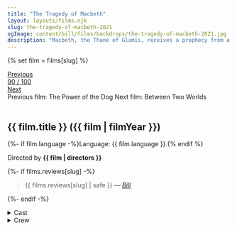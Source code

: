```yaml
---
title: "The Tragedy of Macbeth"
layout: layouts/films.njk
slug: the-tragedy-of-macbeth-2021
ogImage: content/bill/films/backdrops/the-tragedy-of-macbeth-2021.jpg
description: "Macbeth, the Thane of Glamis, receives a prophecy from a trio of witches that one day he will become King of Scotland. Consumed by ambition and spurred to action by his wife, Macbeth murders his king and takes the throne for himself."
---
```


{% set film = films[slug] %}

<nav class="films">
  <div class="prev">
    <a href="../the-power-of-the-dog-2021"><i class="fa-solid fa-chevron-left fa-xs"></i> Previous</a>
  </div>
  <div>
    <a class="simple" href="../">90 / 100</a>
  </div>
  <div class="next">
    <a href="../between-two-worlds-2022">Next <i class="fa-solid fa-chevron-right fa-xs"></i></a>
  </div>
  <div class="hint">
    <span class="prev-hint">
      <span class="sr-only">Previous film:</span>
      The Power of the Dog
    </span>
    <span class="next-hint">
      <span class="sr-only">Next film:</span>
      Between Two Worlds
    </span>
  </div>
</nav>

<article class="film slug-the-tragedy-of-macbeth-2021">
  <div class="backdrop-and-poster">
    <img class="poster" src="../films/posters/{{ slug }}.jpg" alt="">
    <img class="backdrop" src="../films/backdrops/{{ slug }}.jpg" alt="">
  </div>

  <h1>{{ film.title }} ({{ film | filmYear }})</h1>

  <p>
    {%- if film.language -%}Language: {{ film.language }}.{% endif %}
    
  </p>

  <p class="director">
    Directed by <strong>{{ film | directors }}</strong>
  </p>

  {%- if films.reviews[slug] -%}
    <blockquote> 
      {{ films.reviews[slug] | safe }} <em>—&nbsp;<a href="/bill">Bill</a></em>
    </blockquote> 
  {%- endif -%}

  <section class="film-detail">
    <div>
      <details>
        <summary>
          <i class="fa-solid fa-masks-theater"></i>
          Cast
        </summary>
        <ul>
          {%- for cast in film.credits.cast -%}
            <li>
              {{ cast.name }} as <em>{{ cast.character }}</em>
            </li>
          {%- endfor -%}
        </ul>
      </details>
      <details>
        <summary>
          <i class="fa-solid fa-clapperboard"></i>
          Crew
        </summary>
        <ul>
          {%- for crew in film.credits.crew -%}
            <li>
              {{ crew.name }} &mdash; <em>{{ crew.job }}</em>
            </li>
          {%- endfor -%}
        </ul>
      </details>
    </div>
  </section>
</article>
